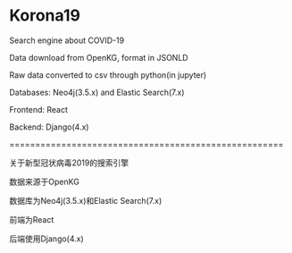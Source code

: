 # Korona19
Search engine about COVID-19

Data download from OpenKG, format in JSONLD

Raw data converted to csv through python(in jupyter)


Databases: Neo4j(3.5.x) and Elastic Search(7.x)

Frontend: React

Backend: Django(4.x)


=====================================================


关于新型冠状病毒2019的搜索引擎

数据来源于OpenKG


数据库为Neo4j(3.5.x)和Elastic Search(7.x)

前端为React

后端使用Django(4.x)
